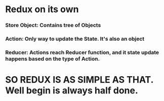 # Redux on its own

### Store Object: Contains tree of Objects
### Action: Only way to update the State. It's also an object
### Reducer: Actions reach Reducer function, and it state update happens based on the type of Action.

# SO REDUX IS AS SIMPLE AS THAT. Well begin is always half done.